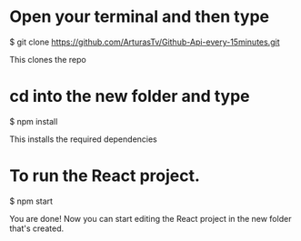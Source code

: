 # Open your terminal and then type

$ git clone https://github.com/ArturasTv/Github-Api-every-15minutes.git

This clones the repo

# cd into the new folder and type

$ npm install

This installs the required dependencies

# To run the React project.
$ npm start

You are done! Now you can start editing the React project in the new folder that's created.
